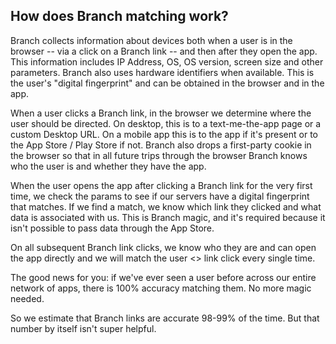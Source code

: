 
## How does Branch matching work?

Branch collects information about devices both when a user is in the browser -- via a click on a Branch link -- and then after they open the app. This information includes IP Address, OS, OS version, screen size and other parameters. Branch also uses hardware identifiers when available. This is the user's "digital fingerprint" and can be obtained in the browser and in the app.

When a user clicks a Branch link, in the browser we determine where the user should be directed. On desktop, this is to a text-me-the-app page or a custom Desktop URL. On a mobile app this is to the app if it's present or to the App Store / Play Store if not. Branch also drops a first-party cookie in the browser so that in all future trips through the browser Branch knows who the user is and whether they have the app.

When the user opens the app after clicking a Branch link for the very first time, we check the params to see if our servers have a digital fingerprint that matches. If we find a match, we know which link they clicked and what data is associated with us. This is Branch magic, and it's required because it isn't possible to pass data through the App Store.

On all subsequent Branch link clicks, we know who they are and can open the app directly and we will match the user <> link click every single time.

The good news for you: if we've ever seen a user before across our entire network of apps, there is 100% accuracy matching them. No more magic needed.

So we estimate that Branch links are accurate 98-99% of the time. But that number by itself isn't super helpful.
